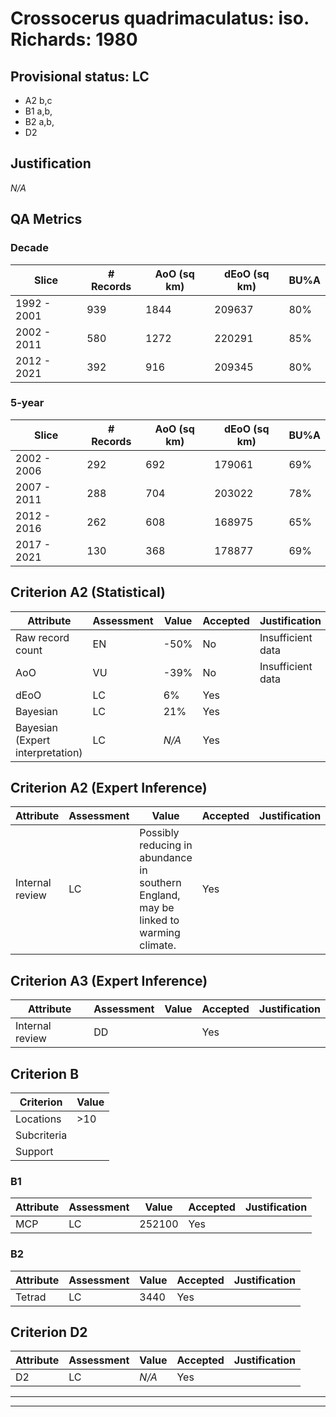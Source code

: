 # Crossocerus quadrimaculatus: iso. Richards: 1980
## Provisional status: LC
- A2 b,c
- B1 a,b, 
- B2 a,b, 
- D2

## Justification
*N/A*
## QA Metrics
### Decade
| Slice | # Records | AoO (sq km) | dEoO (sq km) |BU%A |
|---|---|---|---|---|
|1992 - 2001|939|1844|209637|80%|
|2002 - 2011|580|1272|220291|85%|
|2012 - 2021|392|916|209345|80%|
### 5-year
| Slice | # Records | AoO (sq km) | dEoO (sq km) |BU%A |
|---|---|---|---|---|
|2002 - 2006|292|692|179061|69%|
|2007 - 2011|288|704|203022|78%|
|2012 - 2016|262|608|168975|65%|
|2017 - 2021|130|368|178877|69%|
## Criterion A2 (Statistical)
|Attribute|Assessment|Value|Accepted|Justification
|---|---|---|---|---|
|Raw record count|EN|-50%|No|Insufficient data|
|AoO|VU|-39%|No|Insufficient data|
|dEoO|LC|6%|Yes||
|Bayesian|LC|21%|Yes||
|Bayesian (Expert interpretation)|LC|*N/A*|Yes||
## Criterion A2 (Expert Inference)
|Attribute|Assessment|Value|Accepted|Justification
|---|---|---|---|---|
|Internal review|LC|Possibly reducing in abundance in southern England, may be linked to warming climate.|Yes||
## Criterion A3 (Expert Inference)
|Attribute|Assessment|Value|Accepted|Justification
|---|---|---|---|---|
|Internal review|DD||Yes||
## Criterion B
|Criterion| Value|
|---|---|
|Locations|>10|
|Subcriteria||
|Support||
### B1
|Attribute|Assessment|Value|Accepted|Justification
|---|---|---|---|---|
|MCP|LC|252100|Yes||
### B2
|Attribute|Assessment|Value|Accepted|Justification
|---|---|---|---|---|
|Tetrad|LC|3440|Yes||
## Criterion D2
|Attribute|Assessment|Value|Accepted|Justification
|---|---|---|---|---|
|D2|LC|*N/A*|Yes||
---
 ---
 <br><br>


